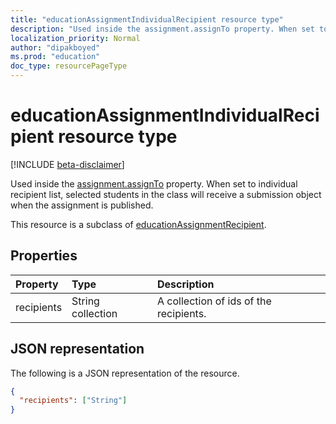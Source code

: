 ```yaml
---
title: "educationAssignmentIndividualRecipient resource type"
description: "Used inside the assignment.assignTo property. When set to individual recipient list, selected students in the class will "
localization_priority: Normal
author: "dipakboyed"
ms.prod: "education"
doc_type: resourcePageType
---
```


# educationAssignmentIndividualRecipient resource type

[!INCLUDE [beta-disclaimer](../../includes/beta-disclaimer.md)]

Used inside the [assignment.assignTo](educationassignment.md) property. When set to individual recipient list, selected students in the class will 
receive a submission object when the assignment is published.

This resource is a subclass of [educationAssignmentRecipient](educationassignmentrecipient.md).

## Properties
| Property	   | Type	|Description|
|:---------------|:--------|:----------|
|recipients|String collection|A collection of ids of the recipients.|

## JSON representation

The following is a JSON representation of the resource.

<!-- {
  "blockType": "resource",
  "optionalProperties": [

  ],
  "@odata.type": "microsoft.graph.educationAssignmentIndividualRecipient"
}-->

```json
{
  "recipients": ["String"]
}

```

<!-- uuid: 8fcb5dbc-d5aa-4681-8e31-b001d5168d79
2015-10-25 14:57:30 UTC -->
<!--
{
  "type": "#page.annotation",
  "description": "educationAssignmentIndividualRecipient resource",
  "keywords": "",
  "section": "documentation",
  "tocPath": "",
  "suppressions": [
    "Error: /api-reference/beta/resources/educationassignmentindividualrecipient.md:\r\n      Exception processing links.\r\n    System.ArgumentException: Link Definition was null. Link text: !INCLUDE [beta-disclaimer](../../includes/beta-disclaimer.md)\r\n      at ApiDoctor.Validation.DocFile.get_LinkDestinations()\r\n      at ApiDoctor.Validation.DocSet.ValidateLinks(Boolean includeWarnings, String[] relativePathForFiles, IssueLogger issues, Boolean requireFilenameCaseMatch, Boolean printOrphanedFiles)"
  ]
}
-->
